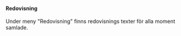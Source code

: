 #### Redovisning

Under meny "Redovisning" finns redovisnings texter för alla moment samlade.

<!-- #### Footer col 3

Med brödtext i ett stycke som säger något trevligt om just detta block, eller kanske en lista av länkar. -->
